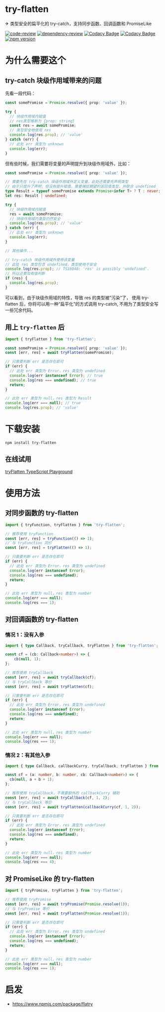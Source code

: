 # try-flatten

✈ 类型安全的扁平化的 try-catch，支持同步函数、回调函数和 PromiseLike

[![code-review](https://github.com/FrontEndDev-org/try-flatten/actions/workflows/code-review.yml/badge.svg)](https://github.com/FrontEndDev-org/try-flatten/actions/workflows/code-review.yml)
[![dependency-review](https://github.com/FrontEndDev-org/try-flatten/actions/workflows/dependency-review.yml/badge.svg)](https://github.com/FrontEndDev-org/try-flatten/actions/workflows/dependency-review.yml)
[![Codacy Badge](https://app.codacy.com/project/badge/Grade/948a21cc839b431490dd8b8bf22628c3)](https://app.codacy.com/gh/FrontEndDev-org/try-flatten/dashboard?utm_source=gh&utm_medium=referral&utm_content=&utm_campaign=Badge_grade)
[![Codacy Badge](https://app.codacy.com/project/badge/Coverage/948a21cc839b431490dd8b8bf22628c3)](https://app.codacy.com/gh/FrontEndDev-org/try-flatten/dashboard?utm_source=gh&utm_medium=referral&utm_content=&utm_campaign=Badge_coverage)
[![npm version](https://badge.fury.io/js/try-flatten.svg)](https://npmjs.com/package/try-flatten)


# 为什么需要这个
## try-catch 块级作用域带来的问题
先看一段代码：

```ts
const somePromise = Promise.resolve({ prop: 'value' });

try {
  // 块级作用域内赋值
  // res类型推断为 {prop: string}
  const res = await somePromise;
  // 类型安全地使用 res
  console.log(res.prop); // 'value'
} catch (err) {
  // 此处 err 类型为 unknown
  console.log(err);
}
```

但有些时候，我们需要将变量的声明提升到块级作用域外，比如：

```ts
const somePromise = Promise.resolve({ prop: 'value' });

// 需要先在 try-catch 块级作用域外定义变量，此处还需要先声明类型
// 由于只提升了声明，但没有提升赋值，需要捕捉期望的返回值类型，并联合 undefined
type Result = typeof somePromise extends Promise<infer T> ? T : never;
let res: Result | undefined;

try {
  // 块级作用域内赋值
  res = await somePromise;
  // 块级作用域内类型仍然安全
  console.log(res.prop); // 'value'
} catch (err) {
  // 此处 err 类型为 unknown
  console.log(err);
}

// 其他操作...

// try-catch 块级作用域外使用该变量
// 此处 res 类型包含 undefined，类型使用不安全
console.log(res.prop); // TS18048: 'res' is possibly 'undefined'.
// 所以还要加有值判断
if (res) {
  console.log(res.prop);
}
```

可以看到，由于块级作用域的特性，导致 res 的类型被”污染“了， 使用 try-flatten 后，你将可以用一种“扁平化”的方式调用 try-catch, 不用为了类型安全写一些冗余代码。

## 用上 `try-flatten` 后
```ts
import { tryFlatten } from 'try-flatten';

const somePromise = Promise.resolve({ prop: 'value' });
const [err, res] = await tryFlatten(somePromise);

// 只需要判断 err 是否存在即可
if (err) {
  // 此处 err 类型为 Error，res 类型为 undefined
  console.log(err instanceof Error); // true
  console.log(res === undefined); // true
  return;
}

// 此处 err 类型为 null，res 类型为 Result
console.log(err === null); // true
console.log(res.prop); // 'value'
```

# 下载安装
```shell
npm install try-flatten
```

## 在线试用
[tryFlatten TypeScript Playground](https://amz.fun/NRh1L)


# 使用方法
## 对同步函数的 try-flatten

```ts
import { tryFunction, tryFlatten } from 'try-flatten';

// 推荐使用 tryFunction
const [err, res] = tryFunction(() => 1);
// 与 tryFunction 同价
const [err, res] = tryFlatten(() => 1);

// 只需要判断 err 是否存在即可
if (err) {
  // 此处 err 类型为 Error，res 类型为 undefined
  console.log(err instanceof Error);
  console.log(res === undefined);
  return;
}

// 此处 err 类型为 null，res 类型为 number
console.log(err === null);
console.log(res === 1);
```

## 对回调函数的 try-flatten
### 情况 1：没有入参

```ts
import { type Callback, tryCallback, tryFlatten } from 'try-flatten';

const cf = (cb: Callback<number>) => {
    cb(null, 1);
};

// 推荐使用 tryCallback
const [err, res] = await tryCallback(cf);
// 与 tryCallback 等价
const [err, res] = await tryFlatten(cf);

// 只需要判断 err 是否存在即可
if (err) {
  // 此处 err 类型为 Error，res 类型为 undefined
  console.log(err instanceof Error);
  console.log(res === undefined);
  return;
}

// 此处 err 类型为 null，res 类型为 number
console.log(err === null);
console.log(res === 1);
```

### 情况 2：有其他入参
```ts
import { type Callback, callbackCurry, tryCallback, tryFlatten } from 'try-flatten';

const cf = (a: number, b: number, cb: Callback<number>) => {
  cb(null, a + b + 1);
};

// 推荐使用 tryCallback，不需要额外的 callbackCurry 辅助
const [err, res] = await tryCallback(cf, 1, 2);
// 与 tryCallback 等价
const [err, res] = await tryFlatten(callbackCurry(cf, 1, 2));

// 只需要判断 err 是否存在即可
if (err) {
  // 此处 err 类型为 Error，res 类型为 undefined
  console.log(err instanceof Error);
  console.log(res === undefined);
  return;
}

// 此处 err 类型为 null，res 类型为 number
console.log(err === null);
console.log(res === 4);
```

## 对 PromiseLike 的 try-flatten

```ts
import { tryPromise, tryFlatten } from 'try-flatten';

// 推荐使用 tryPromise
const [err, res] = await tryPromise(Promise.resolve(1));
// 与 tryPromise 等价
const [err, res] = await tryFlatten(Promise.resolve(1));

// 只需要判断 err 是否存在即可
if (err) {
  // 此处 err 类型为 Error，res 类型为 undefined
  console.log(err instanceof Error);
  console.log(res === undefined);
  return;
}

// 此处 err 类型为 null，res 类型为 number
console.log(err === null);
console.log(res === 1);
```

# 启发
- <https://www.npmjs.com/package/flatry>
